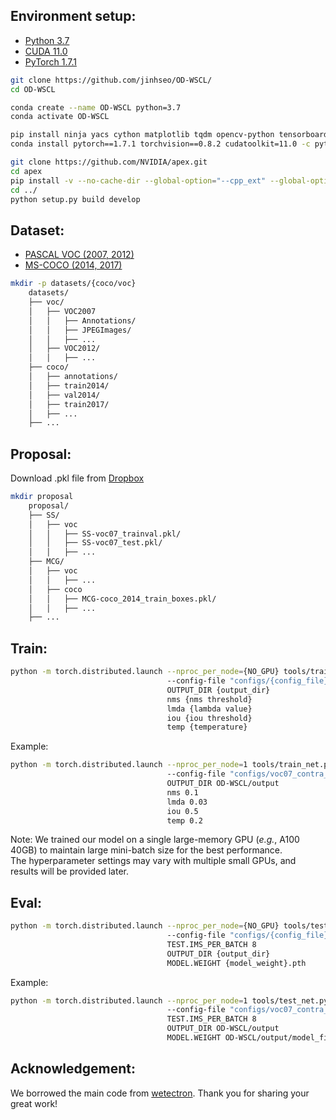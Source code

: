 ## Environment setup:

* [Python 3.7](https://pytorch.org)
* [CUDA 11.0](https://developer.nvidia.com/cuda-toolkit)
* [PyTorch 1.7.1](https://pytorch.org)
```bash
git clone https://github.com/jinhseo/OD-WSCL/
cd OD-WSCL

conda create --name OD-WSCL python=3.7
conda activate OD-WSCL

pip install ninja yacs cython matplotlib tqdm opencv-python tensorboardX pycocotools
conda install pytorch==1.7.1 torchvision==0.8.2 cudatoolkit=11.0 -c pytorch

git clone https://github.com/NVIDIA/apex.git
cd apex
pip install -v --no-cache-dir --global-option="--cpp_ext" --global-option="--cuda_ext" ./
cd ../
python setup.py build develop
```
## Dataset:
* [PASCAL VOC (2007, 2012)](http://host.robots.ox.ac.uk/pascal/VOC/)
* [MS-COCO (2014, 2017)](https://cocodataset.org/#download)  
```bash
mkdir -p datasets/{coco/voc}
    datasets/
    ├── voc/
    │   ├── VOC2007
    │   │   ├── Annotations/
    │   │   ├── JPEGImages/
    │   │   ├── ...
    │   ├── VOC2012/
    │   │   ├── ...
    ├── coco/
    │   ├── annotations/
    │   ├── train2014/
    │   ├── val2014/
    │   ├── train2017/
    │   ├── ...
    ├── ...
```
## Proposal:
Download .pkl file from [Dropbox](https://www.dropbox.com/sh/sprm4dxg7l22jrg/AAD0kBctuRnCg_rlZHzEBemQa?dl=0)
```bash
mkdir proposal
    proposal/
    ├── SS/
    │   ├── voc
    │   │   ├── SS-voc07_trainval.pkl/
    │   │   ├── SS-voc07_test.pkl/
    │   │   ├── ...
    ├── MCG/
    │   ├── voc
    │   │   ├── ...
    │   ├── coco
    │   │   ├── MCG-coco_2014_train_boxes.pkl/
    │   │   ├── ...
    ├── ...
```
## Train:
```bash
python -m torch.distributed.launch --nproc_per_node={NO_GPU} tools/train_net.py  
                                   --config-file "configs/{config_file}.yaml"
                                   OUTPUT_DIR {output_dir}
                                   nms {nms threshold}
                                   lmda {lambda value}
                                   iou {iou threshold}
                                   temp {temperature}
```
Example:
```bash
python -m torch.distributed.launch --nproc_per_node=1 tools/train_net.py 
                                   --config-file "configs/voc07_contra_db_b8_lr0.01_mcg.yaml" 
                                   OUTPUT_DIR OD-WSCL/output 
                                   nms 0.1 
                                   lmda 0.03 
                                   iou 0.5
                                   temp 0.2
```
Note: We trained our model on a single large-memory GPU (<em>e.g.</em>, A100 40GB) to maintain large mini-batch size for the best performance.  
The hyperparameter settings may vary with multiple small GPUs, and results will be provided later.
## Eval:
```bash
python -m torch.distributed.launch --nproc_per_node={NO_GPU} tools/test_net.py
                                   --config-file "configs/{config_file}.yaml" 
                                   TEST.IMS_PER_BATCH 8 
                                   OUTPUT_DIR {output_dir} 
                                   MODEL.WEIGHT {model_weight}.pth
```
Example:
```bash
python -m torch.distributed.launch --nproc_per_node=1 tools/test_net.py 
                                   --config-file "configs/voc07_contra_db_b8_lr0.01_mcg.yaml" 
                                   TEST.IMS_PER_BATCH 8 
                                   OUTPUT_DIR OD-WSCL/output 
                                   MODEL.WEIGHT OD-WSCL/output/model_final.pth
```
## Acknowledgement:
We borrowed the main code from <a href="https://github.com/NVlabs/wetectron">wetectron</a>. Thank you for sharing your great work!

